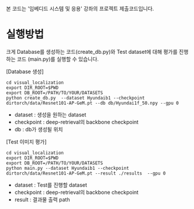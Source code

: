 본 코드는 '임베디드 시스템 및 응용' 강좌의 프로젝트 제출코드입니다.

# 실행방법

크게 Database를 생성하는 코드(create_db.py)와 Test dataset에 대해 평가를 진행하는 코드 (main.py)를 실행할 수 있습니다.

[Database 생성]
```
cd visual_localization
export DIR_ROOT=$PWD
export DB_ROOT=/PATH/TO/YOUR/DATASETS
python create_db.py  --dataset Hyundaib1 --checkpoint dirtorch/data/Resnet101-AP-GeM.pt --db db/Hyundai1f_50.npy --gpu 0
```

- dataset : 생성을 원하는 dataset
- checkpoint : deep-retrieval의 backbone checkpoint
- db : db가 생성될 위치

[Test 이미지 평가]
```
cd visual_localization
export DIR_ROOT=$PWD
export DB_ROOT=/PATH/TO/YOUR/DATASETS
python main.py --dataset Hyundaib1 --checkpoint dirtorch/data/Resnet101-AP-GeM.pt --result ./results  --gpu 0
```

- dataset : Test를 진행할 dataset
- checkpoint : deep-retrieval의 backbone checkpoint
- result : 결과물 출력 path